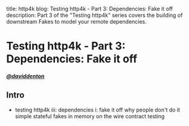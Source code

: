 title: http4k blog: Testing http4k - Part 3: Dependencies: Fake it off
description: Part 3 of the "Testing http4k" series covers the building of downstream Fakes to model 
your remote dependencies.

# Testing http4k - Part 3: Dependencies: Fake it off

##### [@daviddenton][github] 

## Intro
- testing http4k iii: dependencies i: fake it off
    why people don't do it
    simple stateful fakes
    in memory
    on the wire 
    contract testing

[github]: http://github.com/daviddenton
[http4k]: https://http4k.org
